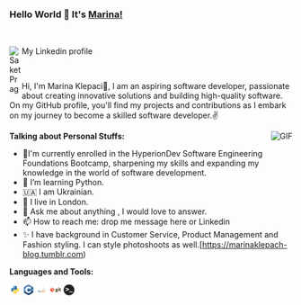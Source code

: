
### Hello World 👋 It's [Marina!](https://github.com/MaryKlgitHub)

<br/>

My Linkedin profile
<a href="https://www.linkedin.com/in/marinaklepaci/">
<img align="left" alt="Saket Prag" width="22px" src="https://cdn.jsdelivr.net/npm/simple-icons@v3/icons/linkedin.svg" />
</a>
<br />

<br />

Hi, I'm Marina Klepaci🙌, I am an aspiring software developer, passionate about creating innovative solutions and building high-quality software. On my GitHub profile, you'll find my projects and contributions as I embark on my journey to become a skilled software developer.✌


<img align="right" alt="GIF" src="https://media.giphy.com/media/USV0ym3bVWQJJmNu3N/giphy.gif" />


**Talking about Personal Stuffs:**

- 🔭I'm currently enrolled in the HyperionDev Software Engineering Foundations Bootcamp, sharpening my skills and expanding my knowledge in the world of software development.
- 🌱 I’m learning Python.
- 🇺🇦 I am Ukrainian.
- 🏴󠁧󠁢󠁥󠁮󠁧󠁿 I live in London.
- 💬 Ask me about anything , I would love to answer.
- 📫 How to reach me: drop me message here or Linkedin
- ✨ I have background in Customer Service, Product Management and Fashion styling. I can style photoshoots as well.[https://marinaklepach-blog.tumblr.com)


**Languages and Tools:**


<code><img height="20" src="https://raw.githubusercontent.com/github/explore/80688e429a7d4ef2fca1e82350fe8e3517d3494d/topics/python/python.png"></code>
<code><img height="20" src="https://raw.githubusercontent.com/github/explore/80688e429a7d4ef2fca1e82350fe8e3517d3494d/topics/cpp/cpp.png"></code>
<code><img height="20" src="https://raw.githubusercontent.com/github/explore/80688e429a7d4ef2fca1e82350fe8e3517d3494d/topics/mysql/mysql.png"></code>
<code><img height="20" src="https://raw.githubusercontent.com/github/explore/80688e429a7d4ef2fca1e82350fe8e3517d3494d/topics/git/git.png"></code>
<code><img height="20" src="https://raw.githubusercontent.com/github/explore/80688e429a7d4ef2fca1e82350fe8e3517d3494d/topics/terminal/terminal.png"></code>

